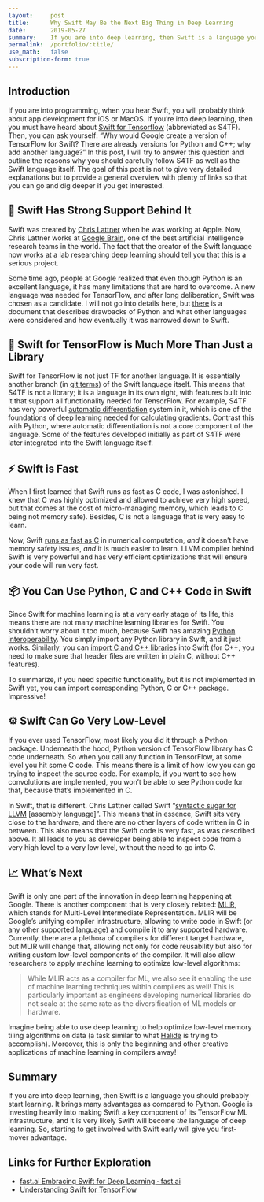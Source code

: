 ```yaml
---
layout:     post
title:      Why Swift May Be the Next Big Thing in Deep Learning
date:       2019-05-27
summary:    If you are into deep learning, then Swift is a language you should probably start learning. Why? Learn in this post.
permalink:	/portfolio/:title/
use_math:	false
subscription-form: true
---
```


## Introduction

If you are into programming, when you hear Swift, you will probably think about app development for iOS or MacOS. If you’re into deep learning, then you must have heard about [Swift for Tensorflow](https://www.tensorflow.org/swift/) (abbreviated as S4TF). Then, you can ask yourself: “Why would Google create a version of TensorFlow for Swift? There are already versions for Python and C++; why add another language?” In this post, I will try to answer this question and outline the reasons why you should carefully follow  S4TF as well as the Swift language itself. The goal of this post is not to give very detailed explanations but to provide a general overview with plenty of links so that you can go and dig deeper if you get interested.

## 🧠 Swift Has Strong Support Behind It
Swift was created by [Chris Lattner](https://en.wikipedia.org/wiki/Chris_Lattner) when he was working at Apple. Now, Chris Lattner works at [Google Brain](https://ai.google/research/teams/brain), one of the best artificial intelligence research teams in the world. The fact that the creator of the Swift language now works at a lab researching deep learning should tell you that this is a serious project. 

Some time ago, people at Google realized that even though Python is an excellent language, it has many limitations that are hard to overcome. A new language was needed for TensorFlow, and after long deliberation, Swift was chosen as a candidate. I will not go into details here, but [there](https://github.com/tensorflow/swift/blob/master/docs/WhySwiftForTensorFlow.md) is a document that describes drawbacks of Python and what other languages were considered and how eventually it was narrowed down to Swift.

## 💪 Swift for TensorFlow is Much More Than Just a Library
Swift for TensorFlow is not just TF for another language. It is essentially another branch (in [git terms](https://git-scm.com/book/en/v1/Git-Branching-What-a-Branch-Is)) of the Swift language itself. This means that S4TF is not a library; it is a language in its own right, with features built into it that support all functionality needed for TensorFlow. For example, S4TF has very powerful [automatic differentiation](https://github.com/tensorflow/swift/blob/master/docs/AutomaticDifferentiation.md) system in it, which is one of the foundations of deep learning needed for calculating gradients. Contrast this with Python, where automatic differentiation is not a core component of the language. Some of the features developed initially as part of S4TF were later integrated into the Swift language itself.

## ⚡️ Swift is Fast
When I first learned that Swift runs as fast as C code, I was astonished. I knew that C was highly optimized and allowed to achieve very high speed, but that comes at the cost of micro-managing memory, which leads to C being not memory safe). Besides, C is not a language that is very easy to learn. 

Now, Swift [runs as fast as C](https://www.fast.ai/2019/01/10/swift-numerics/) in numerical computation, *and* it doesn’t have memory safety issues, *and* it is much easier to learn. LLVM compiler behind Swift is very powerful and has very efficient optimizations that will ensure your code will run very fast.

## 📦 You Can Use Python, C and C++ Code in Swift
Since Swift for machine learning is at a very early stage of its life, this means there are not many machine learning libraries for Swift. You shouldn’t worry about it too much, because Swift has amazing [Python interoperability](https://github.com/tensorflow/swift/blob/master/docs/PythonInteroperability.md). You simply import any Python library in Swift, and it just works. Similarly, you can [import C and C++ libraries](https://oleb.net/blog/2017/12/importing-c-library-into-swift/) into Swift (for C++, you need to make sure that header files are written in plain C, without C++ features).

To summarize, if you need specific functionality, but it is not implemented in Swift yet, you can import corresponding Python, C or C++ package. Impressive!

## ⚙️ Swift Can Go Very Low-Level
If you ever used TensorFlow, most likely you did it through a Python package. Underneath the hood, Python version of TensorFlow library has C code underneath. So when you call any function in TensorFlow, at some level you hit some C code. This means there is a limit of how low you can go trying to inspect the source code. For example, if you want to see how convolutions are implemented, you won’t be able to see Python code for that, because that’s implemented in C. 

In Swift, that is different. Chris Lattner called Swift  “[syntactic sugar for LLVM](https://www.fast.ai/2019/03/06/fastai-swift/) [assembly language]”. This means that in essence, Swift sits very close to the hardware, and there are no other layers of code written in C in between. This also means that the Swift code is very fast, as was described above. It all leads to you as developer being able to inspect code from a very high level to a very low level, without the need to go into C.

## 📈 What’s Next
Swift is only one part of the innovation in deep learning happening at Google. There is another component that is very closely related: [MLIR](https://medium.com/tensorflow/mlir-a-new-intermediate-representation-and-compiler-framework-beba999ed18d), which stands for Multi-Level Intermediate Representation. MLIR will be Google’s unifying compiler infrastructure, allowing to write code in Swift (or any other supported language) and compile it to any supported hardware. Currently, there are a plethora of compilers for different target hardware, but MLIR will change that, allowing not only for code reusability but also for writing custom low-level components of the compiler. It will also allow researchers to apply machine learning to optimize low-level algorithms:

> While MLIR acts as a compiler for ML, we also see it enabling the use of machine learning techniques within compilers as well! This is particularly important as engineers developing numerical libraries do not scale at the same rate as the diversification of ML models or hardware.

Imagine being able to use deep learning to help optimize low-level memory tiling algorithms on data (a task similar to what [Halide](https://www.youtube.com/watch?v=3uiEyEKji0M) is trying to accomplish). Moreover, this is only the beginning and other creative applications of machine learning in compilers away!

## Summary
If you are into deep learning, then Swift is a language you should probably start learning. It brings many advantages as compared to Python. Google is investing heavily into making Swift a key component of its TensorFlow ML infrastructure, and it is very likely Swift will become *the* language of deep learning. So, starting to get involved with Swift early will give you first-mover advantage.

## Links for Further Exploration
* [fast.ai Embracing Swift for Deep Learning · fast.ai](https://www.fast.ai/2019/03/06/fastai-swift/)
* [Understanding Swift for TensorFlow](https://towardsdatascience.com/machine-learning-with-swift-for-tensorflow-9167df128912)